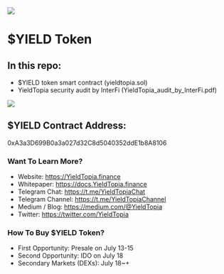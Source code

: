 <img src="https://2520259417-files.gitbook.io/~/files/v0/b/gitbook-x-prod.appspot.com/o/spaces%2FK2ZJ3HiSfjzpYCqnaUpG%2Fuploads%2FZvDedtj1DXhgiLecAWii%2Ftwitter_header%20(5).png?alt=media&token=0afe6ba9-1449-4b64-925c-9e27c0093bcb">

# $YIELD Token

## In this repo:
- $YIELD token smart contract (yieldtopia.sol)
- YieldTopia security audit by InterFi (YieldTopia_audit_by_InterFi.pdf)

<img src="https://files.gitbook.com/v0/b/gitbook-x-prod.appspot.com/o/spaces%2FK2ZJ3HiSfjzpYCqnaUpG%2Fuploads%2FKwF9L5DeIn17z1DFX3RE%2Fsdsd.png?alt=media&token=7fd856c6-5d3d-41f9-9f5e-11c20dcbd56e">

## $YIELD Contract Address:
0xA3a3D699B0a3a027d32C8d5040352ddE1b8A8106

### Want To Learn More?
- Website: https://YieldTopia.finance
- Whitepaper: https://docs.YieldTopia.finance
- Telegram Chat: https://t.me/YieldTopiaChat
- Telegram Channel: https://t.me/YieldTopiaChannel
- Medium / Blog: https://medium.com/@YieldTopia
- Twitter: https://twitter.com/YieldTopia

### How To Buy $YIELD Token? 
- First Opportunity: Presale on July 13-15
- Second Opportunity: IDO on July 18
- Secondary Markets (DEXs): July 18~+
